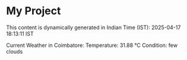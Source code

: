 # My Project

This content is dynamically generated in Indian Time (IST): 2025-04-17 18:13:11 IST


Current Weather in Coimbatore:
Temperature: 31.88 °C
Condition: few clouds
